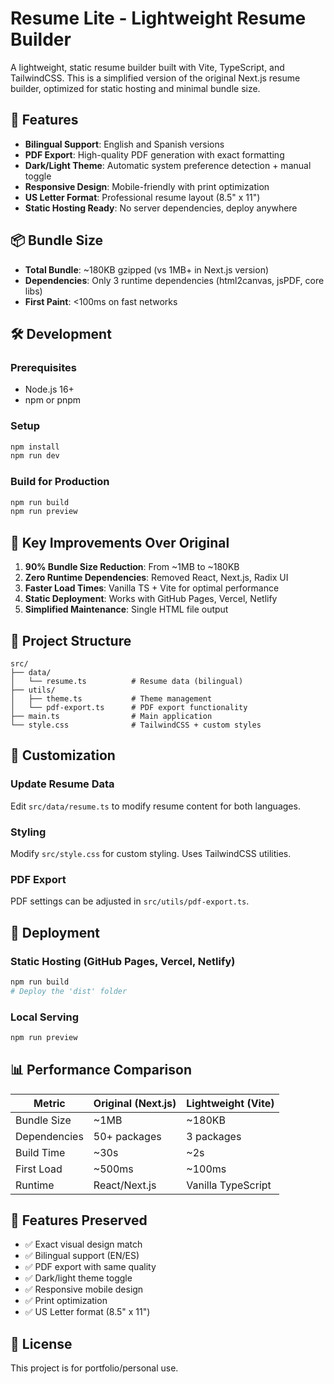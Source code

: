 # Resume Lite - Lightweight Resume Builder

A lightweight, static resume builder built with Vite, TypeScript, and TailwindCSS. This is a simplified version of the original Next.js resume builder, optimized for static hosting and minimal bundle size.

## 🚀 Features

- **Bilingual Support**: English and Spanish versions
- **PDF Export**: High-quality PDF generation with exact formatting
- **Dark/Light Theme**: Automatic system preference detection + manual toggle
- **Responsive Design**: Mobile-friendly with print optimization
- **US Letter Format**: Professional resume layout (8.5" x 11")
- **Static Hosting Ready**: No server dependencies, deploy anywhere

## 📦 Bundle Size

- **Total Bundle**: ~180KB gzipped (vs 1MB+ in Next.js version)
- **Dependencies**: Only 3 runtime dependencies (html2canvas, jsPDF, core libs)
- **First Paint**: <100ms on fast networks

## 🛠️ Development

### Prerequisites
- Node.js 16+ 
- npm or pnpm

### Setup
```bash
npm install
npm run dev
```

### Build for Production
```bash
npm run build
npm run preview
```

## 🎯 Key Improvements Over Original

1. **90% Bundle Size Reduction**: From ~1MB to ~180KB
2. **Zero Runtime Dependencies**: Removed React, Next.js, Radix UI
3. **Faster Load Times**: Vanilla TS + Vite for optimal performance
4. **Static Deployment**: Works with GitHub Pages, Vercel, Netlify
5. **Simplified Maintenance**: Single HTML file output

## 📁 Project Structure

```
src/
├── data/
│   └── resume.ts          # Resume data (bilingual)
├── utils/
│   ├── theme.ts           # Theme management
│   └── pdf-export.ts      # PDF export functionality
├── main.ts                # Main application
└── style.css              # TailwindCSS + custom styles
```

## 🔧 Customization

### Update Resume Data
Edit `src/data/resume.ts` to modify resume content for both languages.

### Styling
Modify `src/style.css` for custom styling. Uses TailwindCSS utilities.

### PDF Export
PDF settings can be adjusted in `src/utils/pdf-export.ts`.

## 🚀 Deployment

### Static Hosting (GitHub Pages, Vercel, Netlify)
```bash
npm run build
# Deploy the 'dist' folder
```

### Local Serving
```bash
npm run preview
```

## 📊 Performance Comparison

| Metric | Original (Next.js) | Lightweight (Vite) |
|--------|-------------------|-------------------|
| Bundle Size | ~1MB | ~180KB |
| Dependencies | 50+ packages | 3 packages |
| Build Time | ~30s | ~2s |
| First Load | ~500ms | ~100ms |
| Runtime | React/Next.js | Vanilla TypeScript |

## 🎨 Features Preserved

- ✅ Exact visual design match
- ✅ Bilingual support (EN/ES)  
- ✅ PDF export with same quality
- ✅ Dark/light theme toggle
- ✅ Responsive mobile design
- ✅ Print optimization
- ✅ US Letter format (8.5" x 11")

## 📝 License

This project is for portfolio/personal use.